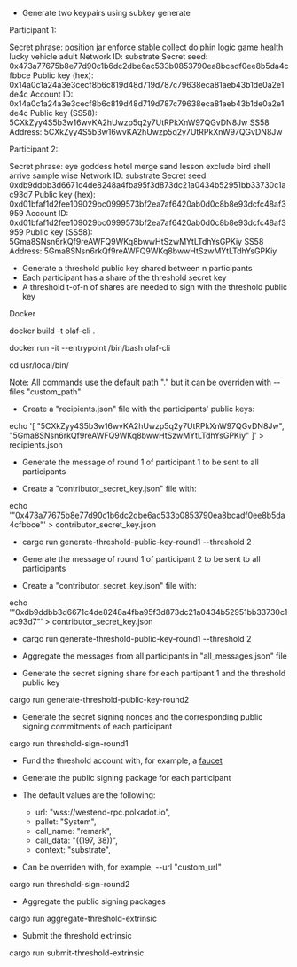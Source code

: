 - Generate two keypairs using subkey generate

Participant 1:

Secret phrase:       position jar enforce stable collect dolphin 
logic game health lucky vehicle adult
  Network ID:        substrate
  Secret seed:       0x473a77675b8e77d90c1b6dc2dbe6ac533b0853790ea8bcadf0ee8b5da4cfbbce
  Public key (hex):  0x14a0c1a24a3e3cecf8b6c819d48d719d787c79638eca81aeb43b1de0a2e1de4c
  Account ID:        0x14a0c1a24a3e3cecf8b6c819d48d719d787c79638eca81aeb43b1de0a2e1de4c
  Public key (SS58): 5CXkZyy4S5b3w16wvKA2hUwzp5q2y7UtRPkXnW97QGvDN8Jw
  SS58 Address:      5CXkZyy4S5b3w16wvKA2hUwzp5q2y7UtRPkXnW97QGvDN8Jw

Participant 2:

Secret phrase:       eye goddess hotel merge sand lesson exclude bird shell arrive sample wise
  Network ID:        substrate
  Secret seed:       0xdb9ddbb3d6671c4de8248a4fba95f3d873dc21a0434b52951bb33730c1ac93d7
  Public key (hex):  0xd01bfaf1d2fee109029bc0999573bf2ea7af6420ab0d0c8b8e93dcfc48af3959
  Account ID:        0xd01bfaf1d2fee109029bc0999573bf2ea7af6420ab0d0c8b8e93dcfc48af3959
  Public key (SS58): 5Gma8SNsn6rkQf9reAWFQ9WKq8bwwHtSzwMYtLTdhYsGPKiy
  SS58 Address:      5Gma8SNsn6rkQf9reAWFQ9WKq8bwwHtSzwMYtLTdhYsGPKiy

- Generate a threshold public key shared between n participants
- Each participant has a share of the threshold secret key
- A threshold t-of-n of shares are needed to sign with the threshold public key 

Docker

docker build -t olaf-cli .

docker run -it --entrypoint /bin/bash olaf-cli

cd usr/local/bin/

Note: All commands use the default path "." but it can be overriden with --files "custom_path"

- Create a "recipients.json" file with the participants' public keys:

echo '[
  "5CXkZyy4S5b3w16wvKA2hUwzp5q2y7UtRPkXnW97QGvDN8Jw",
  "5Gma8SNsn6rkQf9reAWFQ9WKq8bwwHtSzwMYtLTdhYsGPKiy"
]' > recipients.json

- Generate the message of round 1 of participant 1 to be sent to all participants

- Create a "contributor_secret_key.json" file with: 

echo '"0x473a77675b8e77d90c1b6dc2dbe6ac533b0853790ea8bcadf0ee8b5da4cfbbce"' > contributor_secret_key.json

- cargo run generate-threshold-public-key-round1 --threshold 2

- Generate the message of round 1 of participant 2 to be sent to all participants

- Create a "contributor_secret_key.json" file with: 

echo '"0xdb9ddbb3d6671c4de8248a4fba95f3d873dc21a0434b52951bb33730c1ac93d7"' > contributor_secret_key.json

- cargo run generate-threshold-public-key-round1 --threshold 2

- Aggregate the messages from all participants in "all_messages.json" file

- Generate the secret signing share for each partipant 1 and the threshold public key

cargo run generate-threshold-public-key-round2 

- Generate the secret signing nonces and the corresponding public signing commitments of each participant

cargo run threshold-sign-round1 

- Fund the threshold account with, for example, a [faucet](https://faucet.polkadot.io/westend)

- Generate the public signing package for each participant
- The default values are the following:
  - url: "wss://westend-rpc.polkadot.io",
  - pallet: "System",
  - call_name: "remark",
  - call_data: "((197, 38))",
  - context: "substrate",
- Can be overriden with, for example, --url "custom_url"

cargo run threshold-sign-round2 

- Aggregate the public signing packages

cargo run aggregate-threshold-extrinsic 

- Submit the threshold extrinsic

cargo run submit-threshold-extrinsic 



